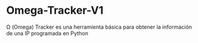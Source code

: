 # Omega-Tracker-V1
Ω (Omega) Tracker es una herramienta básica para obtener la información de una IP programada en Python
